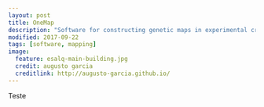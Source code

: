 ```yaml
---
layout: post
title: OneMap
description: "Software for constructing genetic maps in experimental crosses: full-sib, RILs, F2 and backcrosses."
modified: 2017-09-22
tags: [software, mapping]
image:
  feature: esalq-main-building.jpg
  credit: augusto garcia
  creditlink: http://augusto-garcia.github.io/
---
```


Teste
